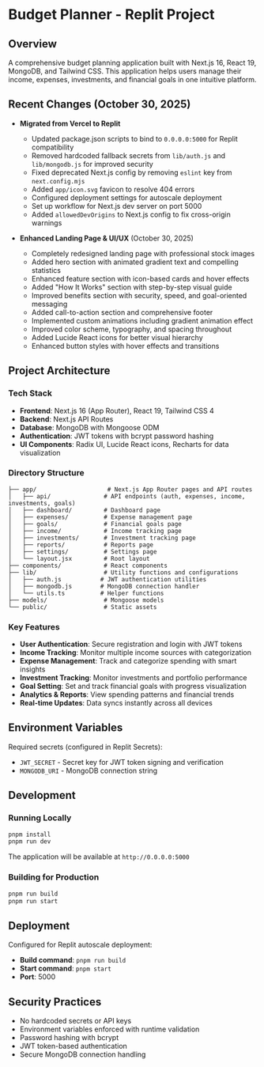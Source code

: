 # Budget Planner - Replit Project

## Overview
A comprehensive budget planning application built with Next.js 16, React 19, MongoDB, and Tailwind CSS. This application helps users manage their income, expenses, investments, and financial goals in one intuitive platform.

## Recent Changes (October 30, 2025)
- **Migrated from Vercel to Replit**
  - Updated package.json scripts to bind to `0.0.0.0:5000` for Replit compatibility
  - Removed hardcoded fallback secrets from `lib/auth.js` and `lib/mongodb.js` for improved security
  - Fixed deprecated Next.js config by removing `eslint` key from `next.config.mjs`
  - Added `app/icon.svg` favicon to resolve 404 errors
  - Configured deployment settings for autoscale deployment
  - Set up workflow for Next.js dev server on port 5000
  - Added `allowedDevOrigins` to Next.js config to fix cross-origin warnings

- **Enhanced Landing Page & UI/UX** (October 30, 2025)
  - Completely redesigned landing page with professional stock images
  - Added hero section with animated gradient text and compelling statistics
  - Enhanced feature section with icon-based cards and hover effects
  - Added "How It Works" section with step-by-step visual guide
  - Improved benefits section with security, speed, and goal-oriented messaging
  - Added call-to-action section and comprehensive footer
  - Implemented custom animations including gradient animation effect
  - Improved color scheme, typography, and spacing throughout
  - Added Lucide React icons for better visual hierarchy
  - Enhanced button styles with hover effects and transitions

## Project Architecture

### Tech Stack
- **Frontend**: Next.js 16 (App Router), React 19, Tailwind CSS 4
- **Backend**: Next.js API Routes
- **Database**: MongoDB with Mongoose ODM
- **Authentication**: JWT tokens with bcrypt password hashing
- **UI Components**: Radix UI, Lucide React icons, Recharts for data visualization

### Directory Structure
```
├── app/                    # Next.js App Router pages and API routes
│   ├── api/               # API endpoints (auth, expenses, income, investments, goals)
│   ├── dashboard/         # Dashboard page
│   ├── expenses/          # Expense management page
│   ├── goals/             # Financial goals page
│   ├── income/            # Income tracking page
│   ├── investments/       # Investment tracking page
│   ├── reports/           # Reports page
│   ├── settings/          # Settings page
│   └── layout.jsx         # Root layout
├── components/            # React components
├── lib/                   # Utility functions and configurations
│   ├── auth.js           # JWT authentication utilities
│   ├── mongodb.js        # MongoDB connection handler
│   └── utils.ts          # Helper functions
├── models/                # Mongoose models
└── public/                # Static assets
```

### Key Features
- **User Authentication**: Secure registration and login with JWT tokens
- **Income Tracking**: Monitor multiple income sources with categorization
- **Expense Management**: Track and categorize spending with smart insights
- **Investment Tracking**: Monitor investments and portfolio performance
- **Goal Setting**: Set and track financial goals with progress visualization
- **Analytics & Reports**: View spending patterns and financial trends
- **Real-time Updates**: Data syncs instantly across all devices

## Environment Variables
Required secrets (configured in Replit Secrets):
- `JWT_SECRET` - Secret key for JWT token signing and verification
- `MONGODB_URI` - MongoDB connection string

## Development

### Running Locally
```bash
pnpm install
pnpm run dev
```
The application will be available at `http://0.0.0.0:5000`

### Building for Production
```bash
pnpm run build
pnpm run start
```

## Deployment
Configured for Replit autoscale deployment:
- **Build command**: `pnpm run build`
- **Start command**: `pnpm start`
- **Port**: 5000

## Security Practices
- No hardcoded secrets or API keys
- Environment variables enforced with runtime validation
- Password hashing with bcrypt
- JWT token-based authentication
- Secure MongoDB connection handling
